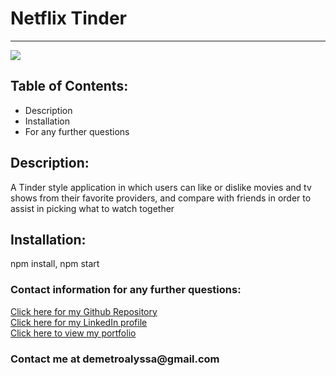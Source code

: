 <!DOCTYPE html>
<html lang= "en">
<head>
<meta charset="UTF-8" />
<meta name="viewport" content="width=device-width, initial-scale=1.0">
<h1>Netflix Tinder</h1>
<hr>
</head>
<body>
<img src="https://i.imgur.com/q5gP2nM.jpg"></img>

<h2>Table of Contents:</h2>
    
<ul>
<li>Description</li>
<li>Installation</li>
<li>For any further questions</li>
</ul>   

<h2>Description:</h2>
<p>A Tinder style application in which users can like or dislike movies and tv shows from their favorite providers, and compare with friends in order to assist in picking what to watch together</p>

<h2>Installation:</h2>
<p>npm install, npm start</p>

<h3>Contact information for any further questions:</h3>
     
<a href="https://github.com/leanndemetro/netflix-tinder"> Click here for my Github Repository </a>
<br>
<a href="https://www.linkedin.com/in/alyssa-de-metro-59abba1b0/"> Click here for my LinkedIn profile </a>
<br>
<a href="https://demetroalyssa.herokuapp.com/"> Click here to view my portfolio </a>

<h3>Contact me at demetroalyssa@gmail.com</h3>
</body> 
</html>